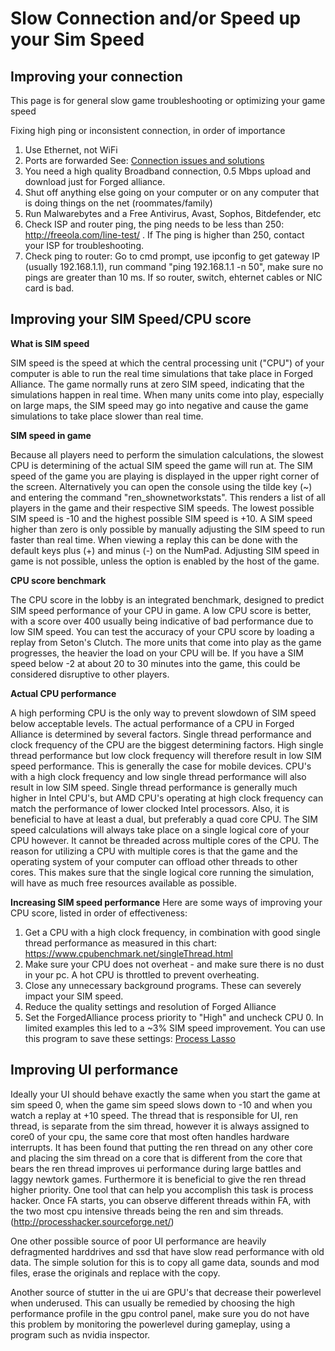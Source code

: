 # Slow Connection and/or Speed up your Sim Speed
## Improving your connection
This page is for general slow game troubleshooting or optimizing your game speed

Fixing high ping or inconsistent connection, in order of importance
1. Use Ethernet, not WiFi
1. Ports are forwarded See: [Connection issues and solutions](/FAQ/Connection-Issuses-and-Solutions)
1. You need a high quality Broadband connection, 0.5 Mbps upload and download just for Forged alliance.
1. Shut off anything else going on your computer or on any computer that is doing things on the net (roommates/family)
1. Run Malwarebytes and a Free Antivirus, Avast, Sophos, Bitdefender, etc
1. Check ISP and router ping, the ping needs to be less than 250: http://freeola.com/line-test/ . If The ping is higher than 250, contact your ISP for troubleshooting.
1. Check ping to router: Go to cmd prompt, use ipconfig to get gateway IP (usually 192.168.1.1), run command "ping 192.168.1.1 -n 50", make sure no pings are greater than 10 ms. If so router, switch, ehternet cables or NIC card is bad.

## Improving your SIM Speed/CPU score
**What is SIM speed**

SIM speed is the speed at which the central processing unit ("CPU") of your computer is able to run the real time simulations that take place in Forged Alliance. The game normally runs at zero SIM speed, indicating that the simulations happen in real time. When many units come into play, especially on large maps, the SIM speed may go into negative and cause the game simulations to take place slower than real time.

**SIM speed in game**

Because all players need to perform the simulation calculations, the slowest CPU is determining of the actual SIM speed the game will run at. The SIM speed of the game you are playing is displayed in the upper right corner of the screen. Alternatively you can open the console using the tilde key (~) and entering the command "ren_shownetworkstats". This renders a list of all players in the game and their respective SIM speeds. The lowest possible SIM speed is -10 and the highest possible SIM speed is +10. A SIM speed higher than zero is only possible by manually adjusting the SIM speed to run faster than real time. When viewing a replay this can be done with the default keys plus (+) and minus (-) on the NumPad. Adjusting SIM speed in game is not possible, unless the option is enabled by the host of the game.

**CPU score benchmark**

The CPU score in the lobby is an integrated benchmark, designed to predict SIM speed performance of your CPU in game. A low CPU score is better, with a score over 400 usually being indicative of bad performance due to low SIM speed. You can test the accuracy of your CPU score by loading a replay from Seton's Clutch. The more units that come into play as the game progresses, the heavier the load on your CPU will be. If you have a SIM speed below -2 at about 20 to 30 minutes into the game, this could be considered disruptive to other players.

**Actual CPU performance**

A high performing CPU is the only way to prevent slowdown of SIM speed below acceptable levels. The actual performance of a CPU in Forged Alliance is determined by several factors. Single thread performance and clock frequency of the CPU are the biggest determining factors. High single thread performance but low clock frequency will therefore result in low SIM speed performance. This is generally the case for mobile devices. CPU's with a high clock frequency and low single thread performance will also result in low SIM speed. Single thread performance is generally much higher in Intel CPU's, but AMD CPU's operating at high clock frequency can match the performance of lower clocked Intel processors. Also, it is beneficial to have at least a dual, but preferably a quad core CPU. The SIM speed calculations will always take place on a single logical core of your CPU however. It cannot be threaded across multiple cores of the CPU. The reason for utilizing a CPU with multiple cores is that the game and the operating system of your computer can offload other threads to other cores. This makes sure that the single logical core running the simulation, will have as much free resources available as possible.

**Increasing SIM speed performance**
Here are some ways of improving your CPU score, listed in order of effectiveness:

1. Get a CPU with a high clock frequency, in combination with good single thread performance as measured in this chart: https://www.cpubenchmark.net/singleThread.html
1. Make sure your CPU does not overheat - and make sure there is no dust in your pc. A hot CPU is throttled to prevent overheating.
1. Close any unnecessary background programs. These can severely impact your SIM speed.
1. Reduce the quality settings and resolution of Forged Alliance
1. Set the ForgedAlliance process priority to "High" and uncheck CPU 0. In limited examples this led to a ~3% SIM speed improvement. You can use this program to save these settings: [Process Lasso](https://bitsum.com/)

## Improving UI performance

Ideally your UI should behave exactly the same when you start the game at sim speed 0, when the game sim speed slows down to -10 and when you watch a replay at +10 speed. The thread that is responsible for UI, ren thread, is separate from the sim thread, however it is always assigned to core0 of your cpu, the same core that most often handles hardware interrupts. It has been found that putting the ren thread on any other core and placing the sim thread on a core that is different from the core that bears the ren thread improves ui performance during large battles and laggy newtork games. Furthermore it is beneficial to give the ren thread higher priority. One tool that can help you accomplish this task is process hacker. Once FA starts, you can observe different threads within FA, with the two most cpu intensive threads being the ren and sim threads. (http://processhacker.sourceforge.net/)

One other possible source of poor UI performance are heavily defragmented harddrives and ssd that have slow read performance with old data. The simple solution for this is to copy all game data, sounds and mod files, erase the originals and replace with the copy.

Another source of stutter in the ui are GPU's that decrease their powerlevel when underused. This can usually be remedied by choosing the high performance profile in the gpu control panel, make sure you do not have this problem by monitoring the powerlevel during gameplay, using a program such as nvidia inspector. 